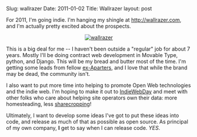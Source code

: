 Slug: wallrazer
Date: 2011-01-02
Title: Wallrazer
layout: post


For 2011, I'm going indie. I'm hanging my shingle at <http://wallrazer.com>, and I'm actually pretty excited about the prospects.

<p style="text-align:center"><a href="http://wallrazer.com"><img src="http://wallrazer.com/wallrazer_block.png" alt="wallrazer" style="margin:0; border:0;" title="temporary logo by Tiff Chow - you rock!" /></a></p>

This is a big deal for me -- I haven't been outside a "regular" job for about 7 years. Mostly I'll be doing contract web development in Movable Type, python, and Django. This will be my bread and butter most of the time. I'm getting some leads from fellow [ex-Aparters](http://techcrunch.com/2010/09/21/video-egg-will-acquire-six-apart-and-rename-itself-say-media/), and I love that while the brand may be dead, the community isn't.

I also want to put more time into helping to promote Open Web technologies and the indie web. I'm hoping to make it out to [IndieWebDay](http://calagator.org/events/1250459571) and meet with other folks who care about helping site operators own their data: more homesteading, less [sharecropping](http://nomoresharecropping.org/2010/12/no-more-sharecropping/)!

Ultimately, I want to develop some ideas I've got to put these ideas into code, and release as much of that as possible as open source. As principal of my own company, **I** get to say when I can release code. *YES*.
